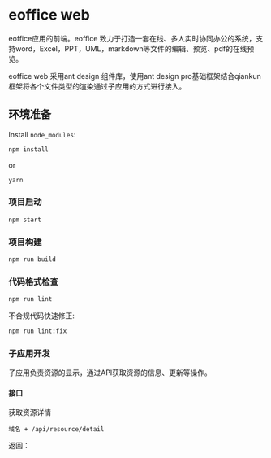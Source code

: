 # eoffice web
eoffice应用的前端。eoffice 致力于打造一套在线、多人实时协同办公的系统，支持word，Excel，PPT，UML，markdown等文件的编辑、预览、pdf的在线预览。

eoffice web 采用ant design 组件库，使用ant design pro基础框架结合qiankun框架将各个文件类型的渲染通过子应用的方式进行接入。

## 环境准备

Install `node_modules`:

```bash
npm install
```

or

```bash
yarn
```

### 项目启动

```bash
npm start
```

### 项目构建

```bash
npm run build
```

### 代码格式检查

```bash
npm run lint
```

不合规代码快速修正:

```bash
npm run lint:fix
```

### 子应用开发

子应用负责资源的显示，通过API获取资源的信息、更新等操作。

#### 接口

获取资源详情

```
域名 + /api/resource/detail
```

返回：

```

```
